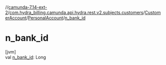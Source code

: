 //[camunda-7.14-ext-2](../../../../index.md)/[com.hydra_billing.camunda.api.hydra.rest.v2.subjects.customers](../../index.md)/[CustomerAccount](../index.md)/[PersonalAccount](index.md)/[n_bank_id](n_bank_id.md)

# n_bank_id

[jvm]\
val [n_bank_id](n_bank_id.md): Long
